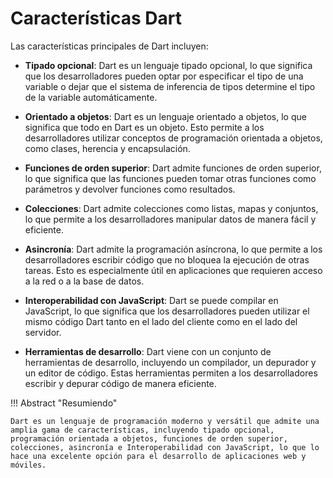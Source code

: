 # Características Dart

Las características principales de Dart incluyen:

- **Tipado opcional**: Dart es un lenguaje tipado opcional, lo que significa que los desarrolladores pueden optar por especificar el tipo de una variable o dejar que el sistema de inferencia de tipos determine el tipo de la variable automáticamente.

- **Orientado a objetos**: Dart es un lenguaje orientado a objetos, lo que significa que todo en Dart es un objeto. Esto permite a los desarrolladores utilizar conceptos de programación orientada a objetos, como clases, herencia y encapsulación.

- **Funciones de orden superior**: Dart admite funciones de orden superior, lo que significa que las funciones pueden tomar otras funciones como parámetros y devolver funciones como resultados.

- **Colecciones**: Dart admite colecciones como listas, mapas y conjuntos, lo que permite a los desarrolladores manipular datos de manera fácil y eficiente.

- **Asincronía**: Dart admite la programación asíncrona, lo que permite a los desarrolladores escribir código que no bloquea la ejecución de otras tareas. Esto es especialmente útil en aplicaciones que requieren acceso a la red o a la base de datos.

- **Interoperabilidad con JavaScript**: Dart se puede compilar en JavaScript, lo que significa que los desarrolladores pueden utilizar el mismo código Dart tanto en el lado del cliente como en el lado del servidor.

- **Herramientas de desarrollo**: Dart viene con un conjunto de herramientas de desarrollo, incluyendo un compilador, un depurador y un editor de código. Estas herramientas permiten a los desarrolladores escribir y depurar código de manera eficiente.

!!! Abstract "Resumiendo"

    Dart es un lenguaje de programación moderno y versátil que admite una amplia gama de características, incluyendo tipado opcional, programación orientada a objetos, funciones de orden superior, colecciones, asincronía e Interoperabilidad con JavaScript, lo que lo hace una excelente opción para el desarrollo de aplicaciones web y móviles.

